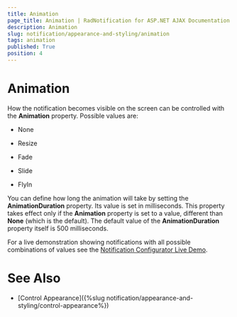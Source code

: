 ```yaml
---
title: Animation
page_title: Animation | RadNotification for ASP.NET AJAX Documentation
description: Animation
slug: notification/appearance-and-styling/animation
tags: animation
published: True
position: 4
---
```


# Animation





How the notification becomes visible on the screen can be controlled with the **Animation** property. Possible values are:

* None

* Resize

* Fade

* Slide

* FlyIn

You can define how long the animation will take by setting the **AnimationDuration** property. Its value is set in milliseconds. This property takes effect only if the **Animation** property is set to a value, different than **None** (which is the default). The default value of the **AnimationDuration** property itself is 500 milliseconds.

For a live demonstration showing notifications with all possible combinations of values see the [Notification Configurator Live Demo](http://demos.telerik.com/aspnet-ajax/notification/examples/configurator/defaultcs.aspx).

# See Also

 * [Control Appearance]({%slug notification/appearance-and-styling/control-appearance%})
